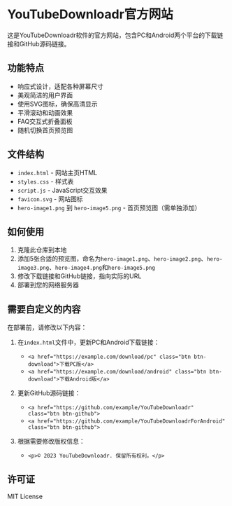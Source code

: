 # YouTubeDownloadr官方网站

这是YouTubeDownloadr软件的官方网站，包含PC和Android两个平台的下载链接和GitHub源码链接。

## 功能特点

- 响应式设计，适配各种屏幕尺寸
- 美观简洁的用户界面
- 使用SVG图标，确保高清显示
- 平滑滚动和动画效果
- FAQ交互式折叠面板
- 随机切换首页预览图

## 文件结构

- `index.html` - 网站主页HTML
- `styles.css` - 样式表
- `script.js` - JavaScript交互效果
- `favicon.svg` - 网站图标
- `hero-image1.png` 到 `hero-image5.png` - 首页预览图（需单独添加）

## 如何使用

1. 克隆此仓库到本地
2. 添加5张合适的预览图，命名为`hero-image1.png`、`hero-image2.png`、`hero-image3.png`、`hero-image4.png`和`hero-image5.png`
3. 修改下载链接和GitHub链接，指向实际的URL
4. 部署到您的网络服务器

## 需要自定义的内容

在部署前，请修改以下内容：

1. 在`index.html`文件中，更新PC和Android下载链接：
   - `<a href="https://example.com/download/pc" class="btn btn-download">下载PC版</a>`
   - `<a href="https://example.com/download/android" class="btn btn-download">下载Android版</a>`

2. 更新GitHub源码链接：
   - `<a href="https://github.com/example/YouTubeDownloadr" class="btn btn-github">`
   - `<a href="https://github.com/example/YouTubeDownloadrForAndroid" class="btn btn-github">`

3. 根据需要修改版权信息：
   - `<p>© 2023 YouTubeDownloadr. 保留所有权利。</p>`

## 许可证

MIT License 